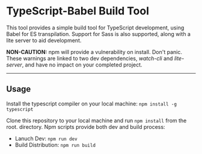 # TypeScript-Babel Build Tool
This tool provides a simple build tool for TypeScript development, using Babel for ES transpilation. Support for Sass is also supported, along with a lite server to aid development.

**NON-CAUTION:** npm will provide a vulnerability on install.  Don't panic.  These warnings are linked to two dev dependencies, *watch-cli* and *lite-server*, and have no impact on your completed project.

---

## Usage
Install the typescript compiler on your local machine:
`npm install -g typescript`

Clone this repository to your local machine and run `npm install` from the root. directory.  Npm scripts provide both dev and build process:
- Lanuch Dev: `npm run dev`
- Build Distribution: `npm run build`


